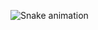 ![Snake animation](https://raw.githubusercontent.com/hampusvh/hampusvh/output/github-contribution-grid-snake.svg)
